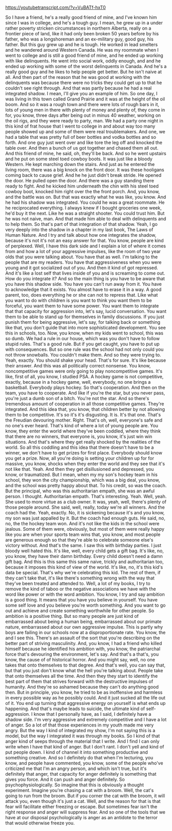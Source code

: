 https://youtubetranscript.com/?v=VuBATf-hxT0

 So I have a friend, he's a really good friend of mine, and I've known him since I was in college, and he's a tough guy. I mean, he grew up in a under rather poverty stricken circumstances in northern Alberta, really on a frontier piece of land, like it had only been broken 50 years before by his father, who was a longshoreman and an ex-military guy, good guy, his father. But this guy grew up and he is tough. He worked in lead smelters and he wandered around Western Canada. He was my roommate when I went to college and is still a good friend of mine, and he ended up working with like delinquents. He went into social work, oddly enough, and and he ended up working with some of the worst delinquents in Canada. And he's a really good guy and he likes to help people get better. But he isn't naive at all. And then part of the reason that he was good at working with the delinquents was because there were no tricks they could get up to that he couldn't see right through. And that was partly because he had a real integrated shadow. I mean, I'll give you an example of him. So one day, I was living in this town called Grand Prairie and it was at the height of the oil boom. And so it was a rough town and there were lots of rough bars in it, lots of young men in there with plenty of money and plenty of, they come in for, you know, three days after being out in minus 40 weather, working on the oil rigs, and they were ready to party, man. We had a party one night in this kind of frat house that I went to college in and about way too many people showed up and some of them were real troublemakers. And one, we had a table that was pretty full of beer bottles and vodka bottles and so forth. And one guy just went over and like tore the leg off and knocked the table over. And then a bunch of us got together and chased them all out. And this friend of mine, he said, oh, they'll be back. And so he went upstairs and he put on some steel toed cowboy boots. It was just like a bloody Western. He kept marching down the stairs. And just as he entered the living room, there was a big knock on the front door. It was these hooligans coming back to cause grief. And he he just didn't break stride. He opened the door. He pulled open the door. And there was a guy standing there ready to fight. And he kicked him underneath the chin with his steel toed cowboy boot, knocked him right over the the front porch. And, you know, and the battle was on. But that was exactly what he was like, you know. And he had his shadow was integrated. You could he was a great roommate. He he reciprocated everything. I always knew if I bought groceries one week, he'd buy it the next. Like he was a straight shooter. You could trust him. But he was not naive, man. And that made him able to deal with delinquents and to help them. So that's part of that integration of that shadow. Yeah, I go very deeply into the shadow in a chapter in my last book, The Laws of Human Nature. And I try and talk about how one integrates the shadow, because it's not it's not an easy answer for that. You know, people are kind of perplexed. Well, I have this dark side and I explain a lot of where it comes from and how a lot of your aggressive impulses, like the room of two year olds that you were talking about. You have that as well. I'm talking to the people that are my readers. You have that aggressiveness when you were young and it got socialized out of you. And then it kind of got repressed. And it's like a lost self that lives inside of you and is screaming to come out. How do you integrate it? And so the main thing is you have to be aware that you have this shadow side. You have you can't run away from it. You have to acknowledge that it exists. You almost have to erase it in a way. A good parent, too, does everything he or she can not to repress that. Like what you want to do with children is you want to think you want them to be forceful, you want them to have some power. You want them to integrate that that capacity for aggression into, let's say, lucid conversation. You want them to be able to stand up for themselves in family discussions. If you just punish them for being aggressive, let's say, for talking back or something like that, you don't guide that into more sophisticated development. You see this in schools, too. Now, you know, when my kids went to school, this was so dumb. We had a rule in our house, which was you don't have to follow stupid rules. That's a good rule. But if you get caught, you have to put up with consequences. But so one rule was the school had not only could you not throw snowballs. You couldn't make them. And so they were trying to. Yeah, exactly. You should shake your head. That's for sure. It's like because their answer. And this was all politically correct nonsense. You know, noncompetitive games were only going to play noncompetitive games. It's like, first of all, you know, I studied PSA. A hockey game is not competitive, exactly, because in a hockey game, well, everybody, no one brings a basketball. Everybody plays hockey. So that's cooperation. And then on the team, you have to cooperate. And like if you're the star, but you never pass, you're just a dumb son of a bitch. You're not the star. And so there's tremendous amount of cooperation in all those competitive games. They're integrated. And this idea that, you know, that children better by not allowing them to be competitive. It's so it's it's disgusting. It is. It's that one. That's the Freudian devouring mother. Right. That's oh, well, everyone's safe and no one's ever heard. That's kind of where a lot of young people are. You know, they enter the world where they've been coddled, where they think that there are no winners, that everyone is, you know, it's just win win situations. And that's where they get really shocked by the realities of the world. So all this coddling and this idea that there doesn't have to be a winner, we don't have to get prizes for first place. Everybody should know you get a prize. Now, all you're doing is setting your children up for for massive, you know, shocks when they enter the world and they see that it's not like that. Yeah. And then they get disillusioned and depressed, you know, or traumatized. But I mean, when my my son's hockey team in his school, they won the city championship, which was a big deal, you know, and the school was pretty happy about that. To his credit, so was the coach. But the principal, who was this authoritarian empath, she was an awful person. I thought. Authoritarian empath. That's interesting. Yeah. Well, yeah. She used to more virtue as a club owner. It was, yeah, well, there's plenty of those people around. She said, well, really, today we're all winners. And the coach had the. Yeah, exactly. No, it is sickening because it's and you know, my son was just appalled by it. But the coach had enough guts. He said, no, no, the the hockey team won. And it's not like the kids in the school were jealous. Some of them were, obviously, but most of them were really happy like you are when your sports team wins that, you know, and most people are generous enough so that they're able to celebrate someone else's victory without. And that's the same. I saw this with birthday parties. I just bloody well hated this. It's like, well, every child gets a gift bag. It's like, no, you know, they have their damn birthday. Every child doesn't need a damn gift bag. And this is this same this same naive, trickly and authoritarian too, because it imposes this kind of view of the world. It's like, no, it's this kid's data be special. That's why we're celebrating this kid. The rest of them, if they can't take that, it's like there's something wrong with the way that they've been treated and attended to. Well, a lot of my books, I try to remove the kind of taboo or the negative associations we have with the word like power or with the word ambition. You know, I try and say ambition is a good thing. It means that you have you believe in yourself. You have some self love and you believe you're worth something. And you want to go out and achieve and create something worthwhile for other people. So ambition is a positive thing. But so many people are just kind of embarrassed about being a human being, embarrassed about our primate nature, embarrassed about our own aggressive impulse. This is partly why boys are failing in our schools now at a disproportionate rate. You know, the and I see this. There's an assault of the sort that you're describing on the better part of striving masculinity. And, you know, I had a friend who killed himself because he identified his ambition with, you know, the patriarchal force that's devouring the environment, let's say. And that's a that's, you know, the cause of of historical horror. And you might say, well, no one takes that onto themselves to that degree. And that's well, you can say that, but that you just don't know what the hell you're talking about. People take that onto themselves all the time. And then they they start to identify the best part of them that strives forward with the destructive impulses of humanity. And they're so ashamed because they can't do anything good then. But in principle, you know, he tried to be as inoffensive and harmless in every possible way as he possibly could. And it just sucked all the life out of it. You end up turning that aggressive energy on yourself is what ends up happening. And that's maybe leads to suicide, the ultimate kind of self-aggression. I know that I personally have, as I said, I definitely have a shadow side. I'm very aggressive and extremely competitive and I have a lot of anger. So a lot of that those experiences in my youth made me very angry. But the way I kind of integrated my show, I'm not saying this is a model, but the way I integrated it was through my books. So I kind of that anger kind of seeps through the material that I write. And I find I can only write when I have that kind of anger. But I don't rant. I don't yell and kind of put people down. I kind of channel it into something productive and something creative. And so I definitely do that when I'm lecturing, you know, and people have commented, you know, some of the people who've criticized me that I'm an angry person, and which isn't true, but it's definitely that anger, that capacity for anger definitely is something that gives you force. And it can push and anger definitely. So psychophysiologically. So imagine that this is obviously a thought experiment. Imagine you're chasing a cat with a broom. Well, the cat's going to run from the broom. But if you corner the cat with the broom, it will attack you, even though it's just a cat. Well, and the reason for that is that fear will facilitate either freezing or escape. But sometimes fear isn't the right response and anger will suppress fear. And so one of the tools that we have at our disposal psychologically is anger as an antidote to the terror that would otherwise freeze you.